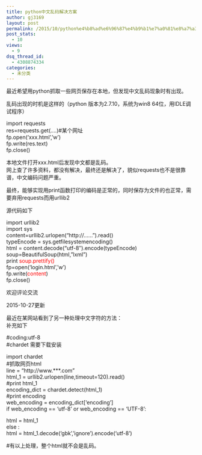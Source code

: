 ```yaml
---
title: python中文乱码解决方案
author: gj3169
layout: post
permalink: /2015/10/python%e4%b8%ad%e6%96%87%e4%b9%b1%e7%a0%81%e8%a7%a3%e5%86%b3%e6%96%b9%e6%a1%88/
post_stats:
  - 10
views:
  - 9
dsq_thread_id:
  - 4308874334
categories:
  - 未分类
---
```

最近希望用python抓取一些网页保存在本地，但发现中文乱码现象时有出现。

乱码出现的时机是这样的（python 版本为2.7.10，系统为win8 64位，用IDLE调试程序）

import requests  
res=requests.get(&#8230;.)#某个网址  
fp.open(&#8216;xxx.html&#8217;,&#8217;w&#8217;)  
fp.write(res.text)  
fp.close()

本地文件打开xxx.html后发现中文都是乱码。  
网上查了许多资料，都没有解决，最终还是解决了，貌似requests也不是很靠谱，中文编码问题严重。

最终，能够实现用print函数打印的编码是正常的，同时保存为文件的也正常，需要弃用requests而用urllib2

源代码如下

import urllib2  
import sys  
content=urllib2.urlopen(&#8220;http://&#8230;&#8230;&#8221;).read()  
typeEncode = sys.getfilesystemencoding()  
html = content.decode(&#8220;utf-8&#8243;).encode(typeEncode)  
soup=BeautifulSoup(html,&#8221;lxml&#8221;)  
print <span style="color: #ff0000;">soup.prettify()</span>  
fp=open(&#8216;login.html&#8217;,&#8217;w&#8217;)  
fp.write(<span style="color: #ff0000;">content</span>)  
fp.close()

欢迎评论交流

<!--more-->

2015-10-27更新

最近在某网站看到了另一种处理中文字符的方法：  
补充如下

#coding:utf-8  
#chardet 需要下载安装

import chardet  
#抓取网页html  
line = &#8220;http://www.\***.com&#8221;  
html_1 = urllib2.urlopen(line,timeout=120).read()  
#print html_1  
encoding\_dict = chardet.detect(html\_1)  
#print encoding  
web\_encoding = encoding\_dict[&#8216;encoding&#8217;]  
if web\_encoding == &#8216;utf-8&#8217; or web\_encoding == &#8216;UTF-8&#8217;:

html = html_1  
else :  
html = html_1.decode(&#8216;gbk&#8217;,&#8217;ignore&#8217;).encode(&#8216;utf-8&#8217;)

#有以上处理，整个html就不会是乱码。  
&nbsp;